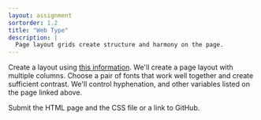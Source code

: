 ```yaml
---
layout: assignment
sortorder: 1.2
title: "Web Type"
description: |
  Page layout grids create structure and harmony on the page.
---
```

Create a layout using [this information](https://learn-the-web.algonquindesign.ca/topics/web-typography-cheat-sheet/). We'll create a page layout with multiple columns. Choose a pair of fonts that work well together and create sufficient contrast. We'll control hyphenation, and other variables listed on the page linked above.

Submit the HTML page and the CSS file or a link to GitHub.